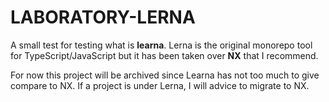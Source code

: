 # LABORATORY-LERNA

A small test for testing what is **learna**.
Lerna is the original monorepo tool for TypeScript/JavaScript but it has been taken over **NX** that I recommend.

For now this project will be archived since Learna has not too much to give compare to NX.
If a project is under Lerna, I will advice to migrate to NX.
